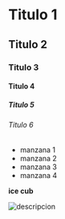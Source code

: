 # Titulo 1
## Titulo 2
### Titulo 3
#### Titulo 4
##### Titulo 5
###### Titulo 6


* manzana 1
* manzana 2
* manzana 3
* manzana 4

**ice cub**

![descripcion](https://p325k7wa.twic.pics/high/dragon-ball/dragon-ball-sparking-zero/01-news/dbsz_guide_article_3/dbsz_knowyourfighters_thumbnail.jpg?twic=v1/cover=1000x575/step=10/quality=80)
